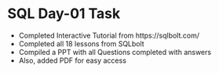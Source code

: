 <h1>SQL Day-01 Task</h1>
<ul>
  <li>Completed Interactive Tutorial from https://sqlbolt.com/</li>
  <li>Completed all 18 lessons from SQLbolt</li>
  <li>Compiled a PPT with all Questions completed with answers</li>
  <li>Also, added PDF for easy access</li>
</ul>
